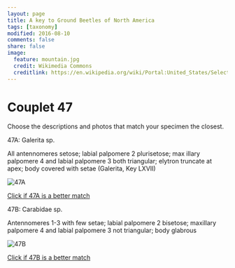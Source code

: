 ```yaml
---
layout: page
title: A key to Ground Beetles of North America
tags: [taxonomy]
modified: 2016-08-10
comments: false
share: false
image:
  feature: mountain.jpg
  credit: Wikimedia Commons
  creditlink: https://en.wikipedia.org/wiki/Portal:United_States/Selected_panorama#/media/File:Mount_Ellinor,_Mount_Washington_Panorama.jpg
---
```


# Couplet 47


Choose the descriptions and photos that match your specimen the closest. 

47A: Galerita sp. 

All antennomeres setose; labial palpomere 2 plurisetose; max illary palpomere 4 and labial palpomere 3 both triangular; elytron truncate at apex; body covered with setae (Galerita, Key LXVII)

![47A](//klevan.github.io/images/keyfigs/Key1_47_47A.png)

[Click if 47A is a better match](https://en.wikipedia.org/wiki/Galerita)


47B: Carabidae sp. 

Antennomeres 1-3 with few setae; labial palpomere 2 bisetose; maxillary palpomere 4 and labial palpomere 3 not triangular; body glabrous

![47B](//klevan.github.io/images/keyfigs/Key1_47_47B.png)

[Click if 47B is a better match](//klevan.github.io/dynamicTaxonomy/Key1_48)

